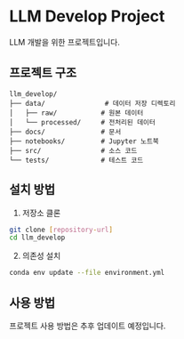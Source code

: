 # LLM Develop Project

LLM 개발을 위한 프로젝트입니다.

## 프로젝트 구조

```
llm_develop/
├── data/               # 데이터 저장 디렉토리
│   ├── raw/           # 원본 데이터
│   └── processed/     # 전처리된 데이터
├── docs/              # 문서
├── notebooks/         # Jupyter 노트북
├── src/               # 소스 코드
└── tests/             # 테스트 코드
```

## 설치 방법

1. 저장소 클론
```bash
git clone [repository-url]
cd llm_develop
```

2. 의존성 설치
```bash
conda env update --file environment.yml
```

## 사용 방법

프로젝트 사용 방법은 추후 업데이트 예정입니다.
